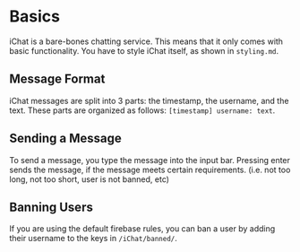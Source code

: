 # Basics
iChat is a bare-bones chatting service. This means that it only comes with basic functionality. You have to style iChat itself, as shown in `styling.md`.

## Message Format
iChat messages are split into 3 parts: the timestamp, the username, and the text. These parts are organized as follows: `[timestamp] username: text`.

## Sending a Message
To send a message, you type the message into the input bar. Pressing enter sends the message, if the message meets certain requirements. (i.e. not too long, not too short, user is not banned, etc)

## Banning Users
If you are using the default firebase rules, you can ban a user by adding their username to the keys in `/iChat/banned/`.